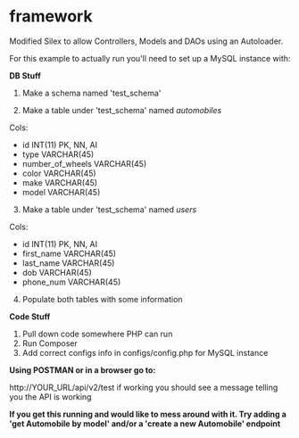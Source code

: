 # framework
Modified Silex to allow Controllers, Models and DAOs using an Autoloader.

For this example to actually run you'll need to set up a MySQL instance with:

**DB Stuff**

1) Make a schema named 'test_schema'

2) Make a table under 'test_schema' named *automobiles*

Cols:
- id INT(11) PK, NN, AI
- type VARCHAR(45)
- number_of_wheels VARCHAR(45)
- color VARCHAR(45)
- make VARCHAR(45)
- model VARCHAR(45)

3) Make a table under 'test_schema' named *users*

Cols:
- id INT(11) PK, NN, AI
- first_name VARCHAR(45)
- last_name VARCHAR(45)
- dob VARCHAR(45)
- phone_num VARCHAR(45)

4) Populate both tables with some information

**Code Stuff**

1) Pull down code somewhere PHP can run
2) Run Composer
3) Add correct configs info in configs/config.php for MySQL instance


**Using POSTMAN or in a browser go to:**

http://YOUR_URL/api/v2/test
if working you should see a message telling you the API is working

**If you get this running and would like to mess around with it.  Try adding a 'get Automobile by model' and/or
a 'create a new Automobile' endpoint** 